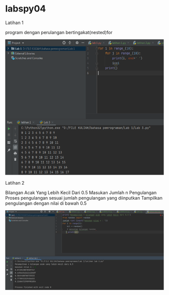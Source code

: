 # labspy04

Latihan 1

program dengan perulangan bertingakat(nested)for

![screen 1](/gambar/screen1.png)

Latihan 2

Bilangan Acak Yang Lebih Kecil Dari 0.5 
Masukan Jumlah n Pengulangan Proses pengulangan sesuai jumlah pengulangan yang diinputkan
Tampilkan pengulangan dengan nilai di bawah 0.5

![screen 2](/gambar/screen2.png)
